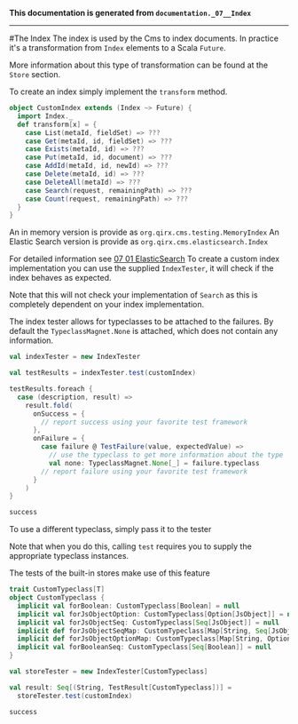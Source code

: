 **This documentation is generated from `documentation._07__Index`**

---
#The Index
The index is used by the Cms to index documents. In practice it's
a transformation from `Index` elements to a Scala `Future`.

More information about this type of transformation can be found at the 
`Store` section.

To create an index simply implement the `transform` method.
```scala
object CustomIndex extends (Index ~> Future) {
  import Index._
  def transform[x] = {
    case List(metaId, fieldSet) => ???
    case Get(metaId, id, fieldSet) => ???
    case Exists(metaId, id) => ???
    case Put(metaId, id, document) => ???
    case AddId(metaId, id, newId) => ???
    case Delete(metaId, id) => ???
    case DeleteAll(metaId) => ???
    case Search(request, remainingPath) => ???
    case Count(request, remainingPath) => ???
  }
}
```
An in memory version is provide as `org.qirx.cms.testing.MemoryIndex`
An Elastic Search version is provide as `org.qirx.cms.elasticsearch.Index`

For detailed information see [07 01 ElasticSearch](_07_01_ElasticSearch.md)
To create a custom index implementation you can use the supplied `IndexTester`,
it will check if the index behaves as expected.

Note that this will not check your implementation of `Search` as this 
is completely dependent on your index implementation.

The index tester allows for typeclasses to be attached to the failures.
By default the `TypeclassMagnet.None` is attached, which does not 
contain any information.
```scala
val indexTester = new IndexTester

val testResults = indexTester.test(customIndex)

testResults.foreach {
  case (description, result) =>
    result.fold(
      onSuccess = {
        // report success using your favorite test framework
      },
      onFailure = {
        case failure @ TestFailure(value, expectedValue) =>
          // use the typeclass to get more information about the type
          val none: TypeclassMagnet.None[_] = failure.typeclass
        // report failure using your favorite test framework
      }
    )
}

success
```
To use a different typeclass, simply pass it to the tester

Note that when you do this, calling `test` requires you to 
supply the appropriate typeclass instances.

The tests of the built-in stores make use of this feature
```scala
trait CustomTypeclass[T]
object CustomTypeclass {
  implicit val forBoolean: CustomTypeclass[Boolean] = null
  implicit val forJsObjectOption: CustomTypeclass[Option[JsObject]] = null
  implicit val forJsObjectSeq: CustomTypeclass[Seq[JsObject]] = null
  implicit def forJsObjectSeqMap: CustomTypeclass[Map[String, Seq[JsObject]]] = null
  implicit def forJsObjectOptionMap: CustomTypeclass[Map[String, Option[JsObject]]] = null
  implicit val forBooleanSeq: CustomTypeclass[Seq[Boolean]] = null
}

val storeTester = new IndexTester[CustomTypeclass]

val result: Seq[(String, TestResult[CustomTypeclass])] =
  storeTester.test(customIndex)

success
```
